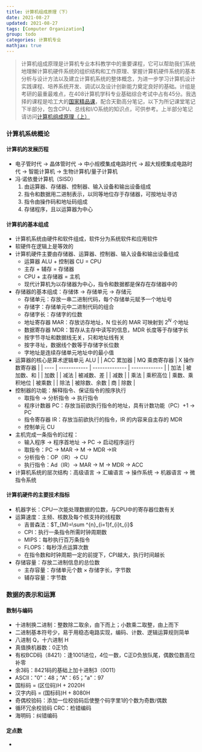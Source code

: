 ```yaml
---
title: 计算机组成原理（下）
date: 2021-08-27
updated: 2021-08-27
tags: [Computer Organization]
group: todo
categories: 计算机专业
mathjax: true
---
```


> 计算机组成原理是计算机专业本科教学中的重要课程，它可以帮助我们系统地理解计算机硬件系统的组织结构和工作原理、掌握计算机硬件系统的基本分析与设计方法以及建立计算机系统的整体概念，为进一步学习计算机设计实践课程、培养系统开发、调试以及设计创新能力奠定良好的基础。计组是考研的最重最难点，在408计算机学科专业基础综合考试中占有45分。我选择的课程是哈工大的[国家精品课](https://www.icourse163.org/course/hit-309001)，配合天勤高分笔记，以下为所记课堂笔记下半部分，包含CPU、总线和I/O系统的知识点，可供参考。上半部分笔记请访问[计算机组成原理（上）](/计算机组成原理-上)

<!--more-->

###  计算机系统概论

#### 计算机的发展历程

- 电子管时代 -> 晶体管时代 -> 中小规模集成电路时代 -> 超大规模集成电路时代 -> 智能计算机 -> 生物计算机/量子计算机
- 冯·诺依曼计算机（SISD）
  1. 由运算器、存储器、控制器、输入设备和输出设备组成
  2. 指令和数据用二进制表示，以同等地位存于存储器，可按地址寻访
  3. 指令由操作码和地址码组成
  4. 存储程序，且以运算器为中心

#### 计算机的基本组成

- 计算机系统由硬件和软件组成，软件分为系统软件和应用软件
- 软硬件在逻辑上是等效的
- 计算机硬件主要由存储器、运算器、控制器、输入设备和输出设备组成
  - 运算器 ALU + 控制器 CU = CPU
  - 主存 + 辅存 = 存储器
  - CPU + 主存储器 = 主机
  - 现代计算机为以存储器为中心，指令和数据都是保存在存储器中的
- 存储器的基本组成：存储体 -> 存储单元 -> 存储元
  - 存储单元：存放一串二进制代码，每个存储单元赋予一个地址号
  - 存储字：存储单元中二进制代码的组合
  - 存储字长：存储字的位数
  - 地址寄存器 MAR：存放访存地址，N 位长的 MAR 可映射到 $2^N$ 个地址
  - 数据寄存器 MDR：暂存从主存中读写的信息，MDR 长度等于存储字长
  - 按字节寻址和数据线无关，只和地址线有关
  - 按字寻址，数据线个数等于存储字长位数
  - 字地址是连续存储单元地址中的最小值
- 运算器的核心是算术逻辑单元 ALU
  |      | ACC 累加器    | MQ 乘商寄存器   | X 操作数寄存器 |
  | ---- | ------------ | -------------- | ------------- |
  | 加法 | 被加数、和   |                | 加数          |
  | 减法 | 被减数、差   |                | 减数          |
  | 乘法 | 乘积高位     | 乘数、乘积地位 | 被乘数        |
  | 除法 | 被除数、余数 | 商             | 除数          |
- 控制器的功能：解释指令、保证指令的按序执行
  - 取指令 -> 分析指令 -> 执行指令
  - 程序计数器 PC：存放当前欲执行指令的地址，具有计数功能（PC）+1 -> PC
  - 指令寄存器 IR：存放当前欲执行的指令，IR 的内容来自主存的 MDR
  - 控制单元 CU
- 主机完成一条指令的过程：
  - 输入程序 -> 程序首地址 -> PC -> 启动程序运行
  - 取指令：PC -> MAR -> M -> MDR ->IR
  - 分析指令：OP（IR）-> CU
  - 执行指令：Ad（IR）-> MAR -> M -> MDR -> ACC
- 计算机系统的层次结构：高级语言 -> 汇编语言 -> 操作系统 -> 机器语言 -> 微指令系统

#### 计算机硬件的主要技术指标

- 机器字长：CPU一次能处理数据的位数，与CPU中的寄存器位数有关
- 运算速度：主频、核数及每个核支持的线程数
  - 吉普森法：$T_{M}=\sum ^{n}_{i=1}f_{i}t_{i}$
  - CPI：执行一条指令所需时钟周期数
  - MIPS：每秒执行百万条指令
  - FLOPS：每秒浮点运算次数
  - 在指令数和时钟周期一定的前提下，CPI越大，执行时间越长
- 存储容量：存放二进制信息的总位数
  - 主存容量：存储单元个数 × 存储字长，字节数
  - 辅存容量：字节数

### 数据的表示和运算

#### 数制与编码

- 十进制换二进制：整数除二取余，由下而上；小数乘二取整，由上而下 
- 二进制基本符号少，易于用稳态电路实现，编码、计数、逻辑运算规则简单
- 八进制 Q，十六进制 H
- 真值换机器数：0正1负
- 有权BCD码（8421）：逢1001进位，4位一数，C正D负放队尾，偶数位数高位补零
- 余3码：8421码的基础上加十进制3（0011）
- ASCII："0"：48；"A"：65；"a"：97
- 国标码 = (区位码)H + 2020H
- 汉字内码 = (国标码)H + 8080H
- 奇偶校验码：添加一位校验码后使整个码字里1的个数为奇数/偶数
- 循环冗余校验码 CRC：检错编码
- 海明码：纠错编码

#### 定点数

- 